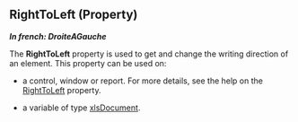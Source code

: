 
## RightToLeft (Property)

***In french: DroiteAGauche***
	



<a name="XUse"></a>
<a name="Use"></a>
<a name="description"></a>
The **RightToLeft** property is used to get and change the writing direction of an element. This property can be used on:

- a control, window or report. For more details, see the help on the [RightToLeft](../Proprietes/1000017228.md) property. 

- a variable of type [xlsDocument](../WDLang5/1000017464.md).




